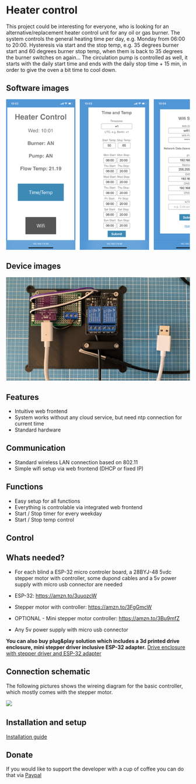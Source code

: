 # Heater control

This project could be interesting for everyone, who is looking for an alternative/replacement heater control unit for any oil or gas burner.
The system controls the general heating time per day, e.g. Monday from 06:00 to 20:00. Hysteresis via start and the stop temp, e.g. 35 degrees burner start and 60 degrees burner stop temp, when them is back to 35 degrees the burner switches on again...
The circulation pump is controlled as well, it starts with the daily start time and ends with the daily stop time + 15 min, in order to give the oven a bit time to cool down.


## Software images

<pre><img src="images/IMG_8158.png" width="190px">&#9;<img src="images/IMG_8160.png" width="190x">&#9;<img src="images/IMG_8161.png" width="190px">&#9</pre>

## Device images

<pre><img src="images/IMG_8157.jpeg" width="800px"></pre>

## Features

- Intuitive web frontend
- System works without any cloud service, but need ntp connection for current time
- Standard hardware

## Communication

- Standard wireless LAN connection based on 802.11
- Simple wifi setup via web frontend (DHCP or fixed IP)

## Functions

- Easy setup for all functions
- Everything is controlable via integrated web frontend
- Start / Stop timer for every weekday
- Start / Stop temp control

## Control


## Whats needed?

- For each blind a ESP-32 micro controler board, a 28BYJ-48 5vdc stepper motor with controller, some dupond cables and a 5v power supply with micro usb connector are needed

- ESP-32: https://amzn.to/3uuozcW
- Stepper motor with controller: https://amzn.to/3FgGmcW
- OPTIONAL - Mini stepper motor controller: https://amzn.to/3Bu9mfZ
- Any 5v power supply with micro usb connector

**You can also buy plug&play solution which includes a 3d printed drive enclosure, mini stepper driver inclusive ESP-32 adapter.**
[Drive enclosure with stepper driver and ESP-32 adapter](https://www.etsy.com/de/listing/1120088196/wifi-wlan-rollo-innenrollo-doppelrollo?ga_order=most_relevant&ga_search_type=all&ga_view_type=gallery&ga_search_query=rollo+antrieb&ref=sr_gallery-1-1&edd=1&organic_search_click=1)

## Connection schematic

The following pictures shows the wireing diagram for the basic controller, which mostly comes with the stepper motor.

<pre><img src="schematics/schematic.png" width="400px"></pre>

## Installation and setup

[Installation guide](https://github.com/danieldownload/mysmartrollo/wiki/Installation-guide)





## Donate
If you would like to support the developer with a cup of coffee you can do that via [Paypal](https://www.paypal.com/donate/?hosted_button_id=XN85B8YSH7KBL)
